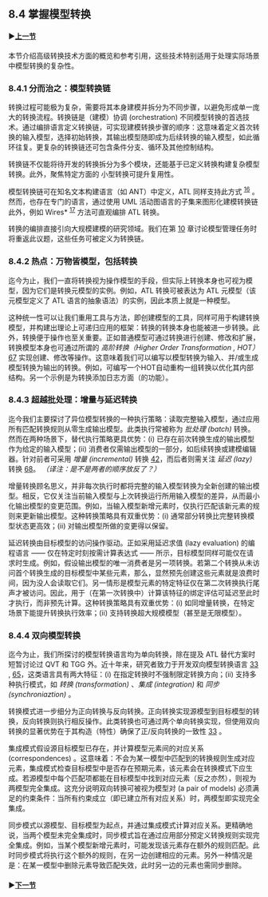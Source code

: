 ## 8.4 掌握模型转换

#### ▶[上一节](3.md)

本节介绍高级转换技术方面的概览和参考引用，这些技术特别适用于处理实际场景中模型转换的复杂性。

### 8.4.1 分而治之：模型转换链

转换过程可能极为复杂，需要将其本身建模并拆分为不同步骤，以避免形成单一庞大的转换流程。转换链是（建模）协调 (orchestration) 不同模型转换的首选技术。通过编排语言定义转换链，可实现建模转换步骤的顺序：这意味着定义首次转换的输入模型，选择初始转换，其输出模型随即成为后续转换的输入模型，如此循环往复。更复杂的转换链还可包含条件分支、循环及其他控制结构。

转换链不仅能将待开发的转换拆分为多个模块，还能基于已定义转换构建复杂模型转换。此外，聚焦特定方面的 小型转换可提升复用性。

模型转换链可在知名文本构建语言（如 ANT）中定义，ATL 同样支持此方式 <sup>[16](0.md#16)</sup> 。然而，也存在专门的语言，通过使用 UML 活动图语言的子集来图形化建模转换链此外，例如 Wires* <sup>[17](0.md#17)</sup> 方法可直观编排 ATL 转换。

转换的编排直接引向大规模建模的研究领域。我们在第 [10](ch10/0.md) 章讨论模型管理任务时将重返此议题，这些任务可被定义为转换链。

### 8.4.2 热点：万物皆模型，包括转换

迄今为止，我们一直将转换视为操作模型的手段，但实际上转换本身也可视为模型，因为它们是转换元模型的实例。例如，ATL 转换可被表达为 ATL 元模型（该元模型定义了 ATL 语言的抽象语法）的实例，因此本质上就是一种模型。

这种统一性可以让我们重用工具与方法，即创建模型的工具，同样可用于构建转换模型，并构建出理论上可递归应用的框架：转换的转换本身也能被进一步转换。此外，转换便于操作也至关重要。正如普通模型可通过转换进行创建、修改和扩展，转换模型本身也可通过所谓的 *高阶转换（Higher Order Transformation , HOT）* [67](../bibliography.md#67) 实现创建、修改等操作。这意味着我们可以编写以模型转换为输入、并/或生成模型转换为输出的转换。例如，可编写一个HOT自动重构一组转换以优化其内部结构。另一个示例是为转换添加日志方面（的功能）。

### 8.4.3 超越批处理：增量与延迟转换

迄今我们主要探讨了异位模型转换的一种执行策略：读取完整输入模型，通过应用所有匹配转换规则从零生成输出模型。此类执行常被称为 *批处理 (batch)* 转换。然而在两种场景下，替代执行策略更具优势：(i) 已存在前次转换生成的输出模型作为给定的输入模型；(ii) 消费者仅需输出模型的一部分，如后续转换或建模编辑器。针对前者可采用 *增量 (incremental)* 转换 [42](../bibliography.md#42)，而后者则需关注 *延迟 (lazy)* 转换 [68](../bibliography.md#68)。 *（译注：是不是两者的顺序放反了？）*

增量转换顾名思义，并非每次执行时都将完整的输入模型转换为全新创建的输出模型。相反，它仅关注当前输入模型与上次转换运行所用输入模型的差异，从而最小化输出模型的变更范围。例如，当输入模型新增元素时，仅执行匹配该新元素的规则来更新输出模型。这种转换策略具有双重优势：(i) 通常部分转换比完整转换模型状态更高效；(ii) 对输出模型所做的变更得以保留。

延迟转换由目标模型的访问操作驱动。正如采用延迟求值 (lazy evaluation) 的编程语言 —— 仅在特定时刻按需计算表达式 —— 所示，目标模型同样可能仅在请求时生成。例如，假设输出模型的唯一消费者是另一项转换。若第二个转换从未访问首个转换生成的目标模型中某些元素，那么，显然预先创建这些元素就是浪费时间，因为没人会读取它们。另一情形是模型元素的特定特征仅在第二次转换执行尾声才被访问。因此，用于（在第一次转换中）计算该特征的绑定评估可延迟至此时才执行，而非预先计算。这种转换策略具有双重优势：(i) 如同增量转换，在特定场景下能提升转换执行效率；(ii) 支持转换超大规模模型（甚至是无限模型）。

### 8.4.4 双向模型转换

迄今为止，我们所探讨的模型转换语言均为单向转换，除在提及 ATL 替代方案时短暂讨论过 QVT 和 TGG 外。近十年来，研究者致力于开发双向模型转换语言 [33](../bibliography.md#33) , [65](../bibliography.md#65)，这类语言具有两大特征：(i) 在指定转换时不强制限定转换方向；(ii) 支持多种执行模式，如 *转换 (transformation)* 、*集成 (integration)* 和 *同步 (synchroniaztion)* 。

转换模式进一步细分为正向转换与反向转换。正向转换实现源模型到目标模型的转换，反向转换则执行相反操作。此类转换也可通过两个单向转换实现，但使用双向转换的显著优势在于其构造（特性）确保了正/反向转换的一致性 [33](../bibliography.md#33) 。

集成模式假设源目标模型已存在，并计算模型元素间的对应关系 (correspondences) 。这意味着：不会为某一模型中匹配到的转换规则生成对应元素，集成模式检查目标模型中是否存在预期元素，该元素会在转换模式下应生成。若源模型中每个匹配项都能在目标模型中找到对应元素（反之亦然），则视为两模型完全集成。这充分说明双向转换可被视为模型对 (a pair of models) 必须满足的约束条件：当所有约束成立（即已建立所有对应关系）时，两模型即实现完全集成。

同步模式以源模型、目标模型为起点，并通过集成模式计算对应关系。更精确地说，当两个模型未完全集成时，同步模式旨在通过应用部分预定义转换规则实现完全集成。例如，当某个模型新增元素时，可能发现该元素存在额外的规则匹配。此时同步模式将执行这个额外的规则，在另一边创建相应的元素。另外一种情况是是：在某一模型中删除元素导致匹配失效，此时另一边的元素也需同步删除。

#### ▶[下一节](../ch9/0.md)
